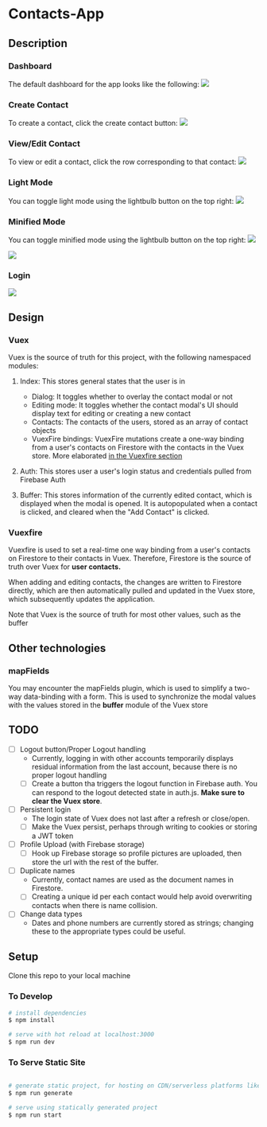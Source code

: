 # Contacts-App

## Description

### Dashboard

The default dashboard for the app looks like the following:
<img src="assets/readme/dashboard.png">

### Create Contact

To create a contact, click the create contact button:
<img src="assets/readme/create%20contact.png">

### View/Edit Contact

To view or edit a contact, click the row corresponding to that contact:
<img src="assets/readme/view%20contact.png">

### Light Mode

You can toggle light mode using the lightbulb button on the top right:
<img src="assets/readme/light%20mode.png">

### Minified Mode

You can toggle minified mode using the lightbulb button on the top right:
<img src="assets/readme/dark%20minified%20bar.png">

<img src="assets/readme/minified%20bar.png">

### Login

<img src="assets/readme/login.png">

## Design

### Vuex

Vuex is the source of truth for this project, with the following namespaced modules:

1. Index: This stores general states that the user is in

   - Dialog: It toggles whether to overlay the contact modal or not
   - Editing mode: It toggles whether the contact modal's UI should display text for editing or creating a new contact
   - Contacts: The contacts of the users, stored as an array of contact objects
   - VuexFire bindings: VuexFire mutations create a one-way binding from a user's contacts on Firestore with the contacts in the Vuex store. More elaborated [in the Vuexfire section](###Vuexfire)

2. Auth: This stores user a user's login status and credentials pulled from Firebase Auth

3. Buffer: This stores information of the currently edited contact, which is displayed when the modal is opened. It is autopopulated when a contact is clicked, and cleared when the "Add Contact" is clicked.

### Vuexfire

Vuexfire is used to set a real-time one way binding from a user's contacts on Firestore to their contacts in Vuex. Therefore, Firestore is the source of truth over Vuex for **user contacts.**

When adding and editing contacts, the changes are written to Firestore directly, which are then automatically pulled and updated in the Vuex store, which subsequently updates the application.

Note that Vuex is the source of truth for most other values, such as the buffer

## Other technologies

### mapFields

You may encounter the mapFields plugin, which is used to simplify a two-way data-binding with a form. This is used to synchronize the modal values with the values stored in the **buffer** module of the Vuex store

## TODO

- [ ] Logout button/Proper Logout handling
  - Currently, logging in with other accounts temporarily displays residual information from the last account, because there is no proper logout handling
  - [ ] Create a button tha triggers the logout function in Firebase auth. You can respond to the logout detected state in auth.js. **Make sure to clear the Vuex store**.
- [ ] Persistent login
  - The login state of Vuex does not last after a refresh or close/open.
  - [ ] Make the Vuex persist, perhaps through writing to cookies or storing a JWT token
- [ ] Profile Upload (with Firebase storage)
  - [ ] Hook up Firebase storage so profile pictures are uploaded, then store the url with the rest of the buffer.
- [ ] Duplicate names
  - Currently, contact names are used as the document names in Firestore. 
  - [ ] Creating a unique id per each contact would help avoid overwriting contacts when there is name collision.
- [ ] Change data types
  - Dates and phone numbers are currently stored as strings; changing these to the appropriate types could be useful.

## Setup

Clone this repo to your local machine

### To Develop

```bash
# install dependencies
$ npm install

# serve with hot reload at localhost:3000
$ npm run dev
```

### To Serve Static Site

```bash

# generate static project, for hosting on CDN/serverless platforms like Netlify
$ npm run generate

# serve using statically generated project
$ npm run start
```
